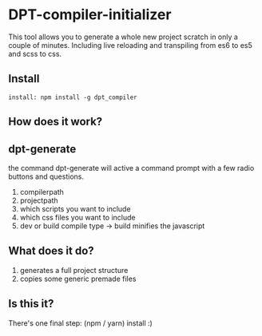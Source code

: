DPT-compiler-initializer
====================

This tool allows you to generate a whole new project scratch in only a couple of minutes. Including live reloading and transpiling from es6 to es5 and scss to css.

Install
-----------------
```
install: npm install -g dpt_compiler
```

How does it work?
-----------------

dpt-generate
-----------------

the command dpt-generate will active a command prompt with a few radio buttons and questions.

1) compilerpath
2) projectpath
3) which scripts you want to include
4) which css files you want to include
5) dev or build compile type -> build minifies the javascript


What does it do?
-----------------

1) generates a full project structure
2) copies some generic premade files

Is this it?
-----------------

There's one final step: (npm / yarn) install :) 

